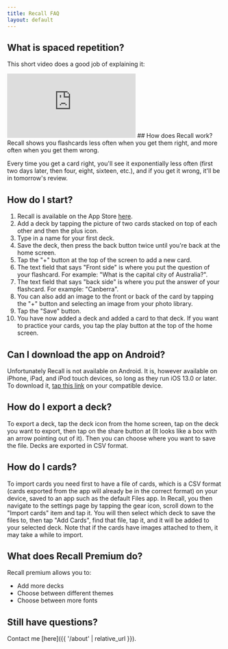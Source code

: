 ```yaml
---
title: Recall FAQ
layout: default
---
```

## What is spaced repetition?

This short video does a good job of explaining it:
<iframe style="width: auto;" src="https://www.youtube.com/embed/cVf38y07cfk" frameborder="0" allow="accelerometer; autoplay; encrypted-media; gyroscope; picture-in-picture" allowfullscreen><a href="https://youtu.be/cVf38y07cfk">https://youtu.be/cVf38y07cfk</a></iframe>
## How does Recall work?
Recall shows you flashcards less often when you get them right, and more often when you get them wrong.

Every time you get a card right, you'll see it exponentially less often (first two days later, then four, eight, sixteen, etc.), and if you get it wrong, it'll be in tomorrow's review.

## How do I start?

1. Recall is available on the App Store [here](https://apps.apple.com/au/app/recall-efficient-flashcards/id1449434101).
2. Add a deck by tapping the picture of two cards stacked on top of each other and then the plus icon.
3. Type in a name for your first deck.
4. Save the deck, then press the back button twice until you're back at the home screen.
5. Tap the &quot;+&quot; button at the top of the screen to add a new card.
6. The text field that says &quot;Front side&quot; is where you put the question of your flashcard. For example: &quot;What is the capital city of Australia?&quot;.
7. The text field that says &quot;back side&quot; is where you put the answer of your flashcard. For example: &quot;Canberra&quot;.
8. You can also add an image to the front or back of the card by tapping the &quot;+&quot; button and selecting an image from your photo library.
9. Tap the &quot;Save&quot; button.
10. You have now added a deck and added a card to that deck. If you want to practice your cards, you tap the play button at the top of the home screen.

## Can I download the app on Android?

Unfortunately Recall is not available on Android. It is, however available on iPhone, iPad, and iPod touch devices, so long as they run iOS 13.0 or later. To download it, [tap this link](https://apps.apple.com/au/app/recall-efficient-flashcards/id1449434101) on your compatible device.

## How do I export a deck?

To export a deck, tap the deck icon from the home screen, tap on the deck you want to export, then tap on the share button at (It looks like a box with an arrow pointing out of it). Then you can choose where you want to save the file. Decks are exported in CSV format.

## How do I cards?

To import cards you need first to have a file of cards, which is a CSV format (cards exported from the app will already be in the correct format) on your device, saved to an app such as the default Files app. In Recall, you then navigate to the settings page by tapping the gear icon, scroll down to the "Import cards" item and tap it. You will then select which deck to save the files to, then tap &quot;Add Cards&quot;, find that file, tap it, and it will be added to your selected deck. Note that if the cards have images attached to them, it may take a while to import.

## What does Recall Premium do?

Recall premium allows you to:

- Add more decks
- Choose between different themes
- Choose between more fonts

## Still have questions?

Contact me [here]({{ '/about' | relative_url }}).
